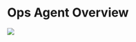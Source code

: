 # Ops Agent Overview

![](https://github.com/JonmarCorpuz/SecondBrain/blob/main/Assets/Whitespace.png)

